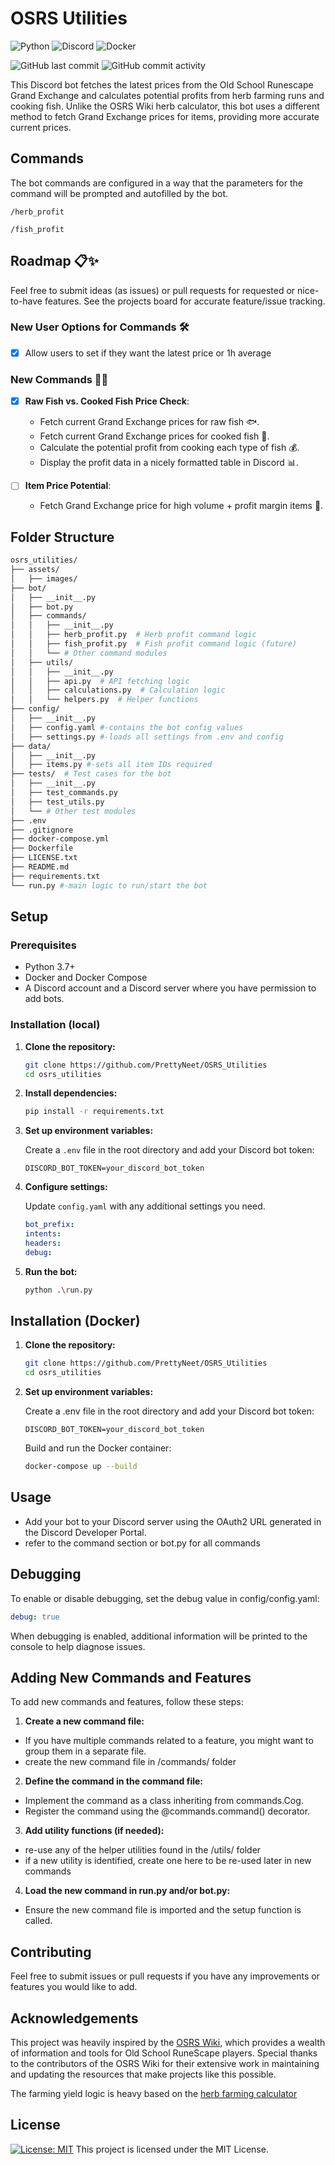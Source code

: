 # OSRS Utilities

![Python](https://img.shields.io/badge/python-3670A0?style=for-the-badge&logo=python&logoColor=ffdd54) ![Discord](https://img.shields.io/badge/Discord-%235865F2.svg?style=for-the-badge&logo=discord&logoColor=white) ![Docker](https://img.shields.io/badge/docker-%230db7ed.svg?style=for-the-badge&logo=docker&logoColor=white)

![GitHub last commit](https://img.shields.io/github/last-commit/PrettyNeet/OSRS_Utilities) ![GitHub commit activity](https://img.shields.io/github/commit-activity/m/PrettyNeet/OSRS_Utilities) 

This Discord bot fetches the latest prices from the Old School Runescape Grand Exchange and calculates potential profits from herb farming runs and cooking fish. Unlike the OSRS Wiki herb calculator, this bot uses a different method to fetch Grand Exchange prices for items, providing more accurate current prices.

## Commands

The bot commands are configured in a way that the parameters for the command will be prompted and autofilled by the bot.

```/herb_profit```

```/fish_profit```

## Roadmap 📋✨

Feel free to submit ideas (as issues) or pull requests for requested or nice-to-have features. See the projects board for accurate feature/issue tracking.

### New User Options for Commands 🛠️

- [x] Allow users to set if they want the latest price or 1h average

### New Commands 🎣🔥

- [x] **Raw Fish vs. Cooked Fish Price Check**:
  - Fetch current Grand Exchange prices for raw fish 🐟.
  - Fetch current Grand Exchange prices for cooked fish 🍣.
  - Calculate the potential profit from cooking each type of fish 💰.
  - Display the profit data in a nicely formatted table in Discord 📊.

- [ ] **Item Price Potential**:
  - Fetch Grand Exchange price for high volume + profit margin items 💎.

## Folder Structure

```bash
osrs_utilities/
├── assets/
│   ├── images/
├── bot/ 
│   ├── __init__.py
│   ├── bot.py 
│   ├── commands/
│   │   ├── __init__.py
│   │   ├── herb_profit.py  # Herb profit command logic
│   │   ├── fish_profit.py  # Fish profit command logic (future)
│   │   └── # Other command modules
│   ├── utils/
│   │   ├── __init__.py
│   │   ├── api.py  # API fetching logic
│   │   ├── calculations.py  # Calculation logic
│   │   └── helpers.py  # Helper functions
├── config/
│   ├── __init__.py
│   ├── config.yaml #-contains the bot config values
│   ├── settings.py #-loads all settings from .env and config
├── data/
│   ├── __init__.py
│   ├── items.py #-sets all item IDs required
├── tests/  # Test cases for the bot
│   ├── __init__.py
│   ├── test_commands.py
│   ├── test_utils.py
│   └── # Other test modules
├── .env
├── .gitignore
├── docker-compose.yml
├── Dockerfile
├── LICENSE.txt
├── README.md
├── requirements.txt
└── run.py #-main logic to run/start the bot
```

## Setup

### Prerequisites

- Python 3.7+
- Docker and Docker Compose
- A Discord account and a Discord server where you have permission to add bots.

### Installation (local)

1. **Clone the repository:**

    ```bash
    git clone https://github.com/PrettyNeet/OSRS_Utilities
    cd osrs_utilities
    ```

2. **Install dependencies:**

    ```bash
    pip install -r requirements.txt
    ```

3. **Set up environment variables:**

    Create a ```.env``` file in the root directory and add your Discord bot token:

    ```env
    DISCORD_BOT_TOKEN=your_discord_bot_token
    ```

4. **Configure settings:**

    Update ```config.yaml``` with any additional settings you need.

    ```yaml
    bot_prefix:
    intents:
    headers:
    debug:
    ```

5. **Run the bot:**

    ```bash
    python .\run.py
    ```

## Installation (Docker)

1. **Clone the repository:**

    ```bash
    git clone https://github.com/PrettyNeet/OSRS_Utilities
    cd osrs_utilities
    ```

2. **Set up environment variables:**

    Create a .env file in the root directory and add your Discord bot token:

    ```env
    DISCORD_BOT_TOKEN=your_discord_bot_token
    ```

    Build and run the Docker container:

    ```bash
    docker-compose up --build
    ```

## Usage

- Add your bot to your Discord server using the OAuth2 URL generated in the Discord Developer Portal.
- refer to the command section or bot.py for all commands

## Debugging

To enable or disable debugging, set the debug value in config/config.yaml:

```yaml
debug: true
```

When debugging is enabled, additional information will be printed to the console to help diagnose issues.

## Adding New Commands and Features

To add new commands and features, follow these steps:

1. **Create a new command file:**

- If you have multiple commands related to a feature, you might want to group them in a separate file.
- create the new command file in /commands/ folder

2. **Define the command in the command file:**

- Implement the command as a class inheriting from commands.Cog.
- Register the command using the @commands.command() decorator.

3. **Add utility functions (if needed):**

- re-use any of the helper utilities found in the /utils/ folder
- if a new utility is identified, create one here to be re-used later in new commands

4. **Load the new command in run.py and/or bot.py:**

- Ensure the new command file is imported and the setup function is called.

## Contributing

Feel free to submit issues or pull requests if you have any improvements or features you would like to add.

## Acknowledgements

This project was heavily inspired by the [OSRS Wiki](https://oldschool.runescape.wiki/), which provides a wealth of information and tools for Old School RuneScape players. Special thanks to the contributors of the OSRS Wiki for their extensive work in maintaining and updating the resources that make projects like this possible.

The farming yield logic is heavy based on the [herb farming calculator](https://oldschool.runescape.wiki/w/Calculator:Farming/Herbs)

## License

[![License: MIT](https://img.shields.io/badge/License-MIT-yellow.svg)](https://opensource.org/licenses/MIT)
This project is licensed under the MIT License.
